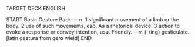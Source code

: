 TARGET DECK
ENGLISH

START
Basic
Gesture
Back: —n. 1 significant movement of a limb or the body. 2 use of such movements, esp. As a rhetorical device. 3 action to evoke a response or convey intention, usu. Friendly. —v. (-ring) gesticulate. [latin gestura from gero wield]
END
